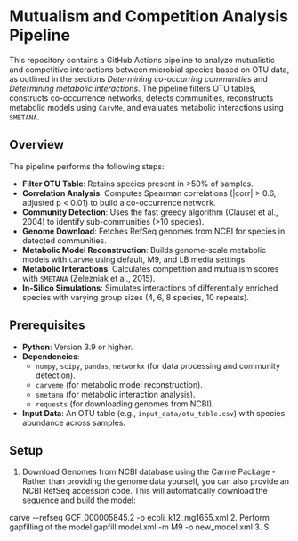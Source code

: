 # Mutualism and Competition Analysis Pipeline

This repository contains a GitHub Actions pipeline to analyze mutualistic and competitive interactions between microbial species based on OTU data, as outlined in the sections *Determining co-occurring communities* and *Determining metabolic interactions*. The pipeline filters OTU tables, constructs co-occurrence networks, detects communities, reconstructs metabolic models using `CarvMe`, and evaluates metabolic interactions using `SMETANA`.

## Overview

The pipeline performs the following steps:
- **Filter OTU Table**: Retains species present in >50% of samples.
- **Correlation Analysis**: Computes Spearman correlations (|corr| > 0.6, adjusted p < 0.01) to build a co-occurrence network.
- **Community Detection**: Uses the fast greedy algorithm (Clauset et al., 2004) to identify sub-communities (>10 species).
- **Genome Download**: Fetches RefSeq genomes from NCBI for species in detected communities.
- **Metabolic Model Reconstruction**: Builds genome-scale metabolic models with `CarvMe` using default, M9, and LB media settings.
- **Metabolic Interactions**: Calculates competition and mutualism scores with `SMETANA` (Zelezniak et al., 2015).
- **In-Silico Simulations**: Simulates interactions of differentially enriched species with varying group sizes (4, 6, 8 species, 10 repeats).

## Prerequisites

- **Python**: Version 3.9 or higher.
- **Dependencies**: 
  - `numpy`, `scipy`, `pandas`, `networkx` (for data processing and community detection).
  - `carveme` (for metabolic model reconstruction).
  - `smetana` (for metabolic interaction analysis).
  - `requests` (for downloading genomes from NCBI).
- **Input Data**: An OTU table (e.g., `input_data/otu_table.csv`) with species abundance across samples.

## Setup

1. Download Genomes from NCBI database using the Carme Package - Rather than providing the genome data yourself, you can also provide an NCBI RefSeq accession code. This will automatically download the sequence and build the model:

carve --refseq GCF_000005845.2 -o ecoli_k12_mg1655.xml
2. Perform gapfilling of the model
   gapfill model.xml -m M9 -o new_model.xml
3. S
   
